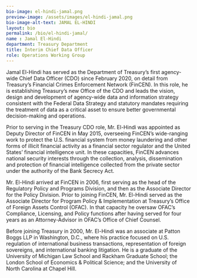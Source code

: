 ```yaml
---
bio-image: el-hindi-jamal.png
preview-image: /assets/images/el-hindi-jamal.png
bio-image-alt-text: JAMAL EL-HINDI
layout: bio
permalink: /bio/el-hindi-jamal/
name : Jamal El-Hindi
department: Treasury Department
title: Interim Chief Data Officer
role: Operations Working Group
---
```

  Jamal El-Hindi has served as the Department of Treasury’s first agency-wide Chief Data Officer (CDO) since February 2020, on detail from Treasury’s Financial Crimes Enforcement Network (FinCEN).  In this role, he is establishing Treasury’s new Office of the CDO and leads the vision, design and development of agency-wide data and information strategy consistent with the Federal Data Strategy and statutory mandates requiring the treatment of data as a critical asset to ensure better governmental decision-making and operations.  
  
  Prior to serving in the Treasury CDO role, Mr. El-Hindi was appointed as Deputy Director of FinCEN in May 2015, overseeing FinCEN’s wide-ranging work to protect the U.S. financial system from money laundering and other forms of illicit financial activity as a financial sector regulator and the United States’ financial intelligence unit. In these capacities, FinCEN advances national security interests through the collection, analysis, dissemination and protection of financial intelligence collected from the private sector under the authority of the Bank Secrecy Act.  
 
  Mr. El-Hindi arrived at FinCEN in 2006, first serving as the head of the Regulatory Policy and Programs Division, and then as the Associate Director for the Policy Division.    Prior to joining FinCEN, Mr. El-Hindi served as the Associate Director for Program Policy & Implementation at Treasury’s Office of Foreign Assets Control (OFAC). In that capacity he oversaw OFAC’s Compliance, Licensing, and Policy functions after having served for four years as an Attorney-Advisor in OFAC’s Office of Chief Counsel. 
  
  Before joining Treasury in 2000, Mr. El-Hindi was an associate at Patton Boggs LLP in Washington, D.C., where his practice focused on U.S. regulation of international business transactions, representation of foreign sovereigns, and international banking litigation.   He is a graduate of the University of Michigan Law School and Rackham Graduate School; the London School of Economics & Political Science; and the University of North Carolina at Chapel Hill. 

